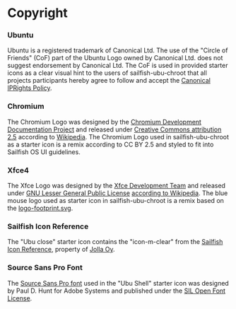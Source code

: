 # Copyright

### Ubuntu
Ubuntu is a registered trademark of Canonical Ltd.
The use of the "Circle of Friends" (CoF) part of the Ubuntu Logo owned by Canonical Ltd. does not suggest endorsement by Canonical Ltd.
The CoF is used in provided starter icons as a clear visual hint to the users of sailfish-ubu-chroot that all projects participants hereby agree to follow and accept the [Canonical IPRights Policy](https://ubuntu.com/legal/intellectual-property-policy).

### Chromium
The Chromium Logo was designed by the [Chromium Development Documentation Project](https://dev.chromium.org/Home) and released under [Creative Commons attribution 2.5](https://creativecommons.org/licenses/by/2.5/) according to [Wikipedia](https://de.wikipedia.org/wiki/Datei:Chromium_11_Logo.svg).
The Chromium Logo used in sailfish-ubu-chroot as a starter icon is a remix according to CC BY 2.5 and styled to fit into Sailfish OS UI guidelines.

### Xfce4
The Xfce Logo was designed by the [Xfce Development Team](https://www.xfce.org/about/credits) and released under [GNU Lesser General Public License](https://en.wikipedia.org/wiki/GNU_Lesser_General_Public_License) [according to Wikipedia](https://commons.wikimedia.org/wiki/File:Xfce_logo.svg).
The blue mouse logo used as starter icon in sailfish-ubu-chroot is a remix based on the [logo-footprint.svg](https://commons.wikimedia.org/wiki/File:Xfce_logo-footprint.svg).

### Sailfish Icon Reference
The "Ubu close" starter icon contains the "icon-m-clear" from the [Sailfish Icon Reference](https://sailfishos.org/develop/docs/jolla-ambient/), property of [Jolla Oy](https://jolla.com).

### Source Sans Pro Font
The [Source Sans Pro font](https://en.wikipedia.org/wiki/Source_Sans_Pro) used in the "Ubu Shell" starter icon was designed by Paul D. Hunt for Adobe Systems and published under the [SIL Open Font License](https://scripts.sil.org/OFL).
